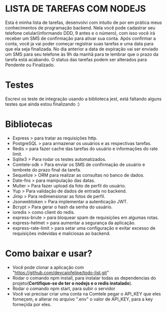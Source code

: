 LISTA DE TAREFAS COM NODEJS
=

Esta é minha lista de tarefas, desenvolvi com intuíto de por em prática meus conhecimentos de programação backend.
Nela você pode cadastrar seu telefone celular(informando DDD, 9 antes e o número), com isso você irá receber um SMS de confirmação para ativar sua conta.
Após confirmar a conta, você ja vai poder começar registrar suas tarefas e uma data para que ela seja finalizada.
No dia anterior a data de expiração vai ser enviado um SMS para seu telefone às 9h da manhã para te lembrar que o prazo da tarefa está acabando.
O status das tarefas podem ser alterados para Pendente ou Finalizado.

Testes
=

Escrevi os teste de integração usando a biblioteca jest, está faltando alguns testes que ainda estou finalizando :)

Bibliotecas
=
- Express > para tratar as requisições http.
- PostgreSQL > para armazenar os usuários e as respectivas tarefas.
- Redis > para fazer cache das tarefas do usuário e informações do rate limit.
- Sqlite3 > Para rodar os testes automatizados.
- Comtele-sdk > Para enviar os SMS de confirmação de usuário e lembrete do prazo final da tarefa.
- Sequelize > ORM para realizar as consultas no banco de dados.
- Date-fns > para manipulação das datas.
- Multer > Para fazer upload da foto de perfil do usuário.
- Yup > Para validação de dados de entrada no backend.
- Jimp > Para redimensionar as fotos de perfil.
- Jsonwebtoken > Para implementar a autenticação JWT.
- Bcrypt > Para gerar o hash da senha do usuário.
- ioredis > como client do redis.
- express-brute > para bloquear spam de requisições em algumas rotas.
- express-helmet > para aumentar a segurança da aplicação.
- express-rate-limit > para setar uma configuração e evitar excesso de requisições indevidas e maliciosas ao backend.

Como baixar e usar?
=
- Você pode clonar a aplicação com "https://github.com/devcaiofelipe/todo-list.git"
- Rodar o comando npm install, para instalar todas as dependencias do projeto(**Certifique-se de ter o nodejs e o redis instalado**).
- Rodar o comando npm start, para subir o servidor
- Você vai precisar criar uma conta na Comtele pegar o API_KEY que eles forneçem, e alterar no arquivo ".env" o valor de API_KEY, para a key forneçida por eles.
